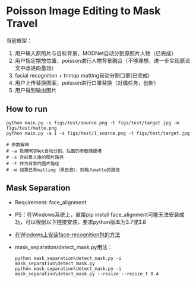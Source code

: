 # Poisson Image Editing to Mask Travel

当前框架：

1. 用户输入原照片与目标背景，MODNet自动分割原照片人物（已完成）
2. 用户指定摆放位置，poisson进行人物背景融合（不够理想，进一步实现原论文中改进向量场）
3. facial recognition + trimap matting自动分割口罩(已完成)
4. 用户上传替换图案，poisson进行口罩替换（对偶任务，创新）
5. 用户得到输出图片

## How to run

```
python main.py -s figs/test/source.png -t figs/test/target.jpg -m figs/test/matte.png
python main.py -a 1 -s figs/test/1_source.png -t figs/test/target.jpg

# 参数解释
# -a 启用MODNet自动分割，后面的参数随便填
# -s 含前景人像的图片路径
# -t 作为背景的图片路径
# -m 如果已有matting（黑白底），则输入matte的路径
```

## Mask Separation

- Requirement: face_alignment
- PS：在Windows系统上，直接pip install face_alignment可能无法安装成功，可以根据以下链接安装，要求python版本为3.7或3.8
- [在Windows上安装face-recognition包的方法](https://www.geeksforgeeks.org/how-to-install-face-recognition-in-python-on-windows/)
- mask_separation/detect_mask.py用法：

  ```shell
  python mask_separation\detect_mask.py -i mask_separation\detect_mask.py
  python mask_separation\detect_mask.py -i mask_separation\detect_mask.py --resize --resize_t 0.4
  ```
